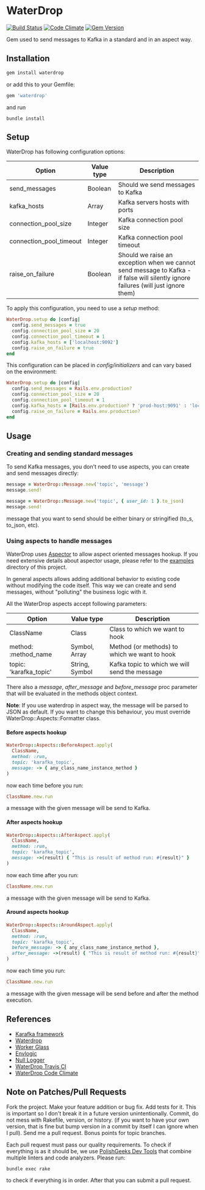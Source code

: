 # WaterDrop

[![Build Status](https://travis-ci.org/karafka/waterdrop.png)](https://travis-ci.org/karafka/waterdrop)
[![Code Climate](https://codeclimate.com/github/karafka/waterdrop/badges/gpa.svg)](https://codeclimate.com/github/karafka/waterdrop)
[![Gem Version](https://badge.fury.io/rb/waterdrop.svg)](http://badge.fury.io/rb/waterdrop)

Gem used to send messages to Kafka in a standard and in an aspect way.

## Installation

```ruby
gem install waterdrop
```

or add this to your Gemfile:

```ruby
gem 'waterdrop'
```

and run

```
bundle install
```

## Setup

WaterDrop has following configuration options:

| Option                  | Value type    | Description                      |
|-------------------------|---------------|----------------------------------|
| send_messages           | Boolean       | Should we send messages to Kafka |
| kafka_hosts             | Array<String> | Kafka servers hosts with ports   |
| connection_pool_size    | Integer       | Kafka connection pool size       |
| connection_pool_timeout | Integer       | Kafka connection pool timeout    |
| raise_on_failure        | Boolean       | Should we raise an exception when we cannot send message to Kafka - if false will silently ignore failures (will just ignore them) |

To apply this configuration, you need to use a *setup* method:

```ruby
WaterDrop.setup do |config|
  config.send_messages = true
  config.connection_pool_size = 20
  config.connection_pool_timeout = 1
  config.kafka_hosts = ['localhost:9092']
  config.raise_on_failure = true
end
```

This configuration can be placed in *config/initializers* and can vary based on the environment:

```ruby
WaterDrop.setup do |config|
  config.send_messages = Rails.env.production?
  config.connection_pool_size = 20
  config.connection_pool_timeout = 1
  config.kafka_hosts = [Rails.env.production? ? 'prod-host:9091' : 'localhost:9092']
  config.raise_on_failure = Rails.env.production?
end
```

## Usage

### Creating and sending standard messages

To send Kafka messages, you don't need to use aspects, you can create and send messages directly:

```ruby
message = WaterDrop::Message.new('topic', 'message')
message.send!

message = WaterDrop::Message.new('topic', { user_id: 1 }.to_json)
message.send!
```

message that you want to send should be either binary or stringified (to_s, to_json, etc).

### Using aspects to handle messages

WaterDrop uses [Aspector](https://github.com/gcao/aspector) to allow aspect oriented messages hookup. If you need extensive details about aspector usage, please refer to the [examples](https://github.com/gcao/aspector/tree/master/examples) directory of this project.

In general aspects allows adding additional behavior to existing code without modifying the code itself. This way we can create and send messages, without "polluting" the business logic with it.

All the WaterDrop aspects accept following parameters:

| Option                  | Value type            | Description                                    |
|-------------------------|-----------------------|------------------------------------------------|
| ClassName               | Class                 | Class to which we want to hook                 |
| method: :method_name    | Symbol, Array<Symbol> | Method (or methods) to which we want to hook   |
| topic: 'karafka_topic'  | String, Symbol        | Kafka topic to which we will send the message  |

There also a *message*, *after_message* and *before_message* proc parameter that will be evaluated in the methods object context.

**Note**: If you use waterdrop in aspect way, the message will be parsed to JSON as default. If you want to change this behaviour, you must override WaterDrop::Aspects::Formatter class.
#### Before aspects hookup

```ruby
WaterDrop::Aspects::BeforeAspect.apply(
  ClassName,
  method: :run,
  topic: 'karafka_topic',
  message: -> { any_class_name_instance_method }
)
```

now each time before you run:

```ruby
ClassName.new.run
```

a message with the given message will be send to Kafka.

#### After aspects hookup

```ruby
WaterDrop::Aspects::AfterAspect.apply(
  ClassName,
  method: :run,
  topic: 'karafka_topic',
  message: ->(result) { "This is result of method run: #{result}" }
)
```

now each time after you run:

```ruby
ClassName.new.run
```

a message with the given message will be send to Kafka.

#### Around aspects hookup

```ruby
WaterDrop::Aspects::AroundAspect.apply(
  ClassName,
  method: :run,
  topic: 'karafka_topic',
  before_message: -> { any_class_name_instance_method },
  after_message: ->(result) { "This is result of method run: #{result}" }
)
```

now each time you run:

```ruby
ClassName.new.run
```

a message with the given message will be send before and after the method execution.

## References

* [Karafka framework](https://github.com/karafka/karafka)
* [Waterdrop](https://github.com/karafka/waterdrop)
* [Worker Glass](https://github.com/karafka/worker-glass)
* [Envlogic](https://github.com/karafka/envlogic)
* [Null Logger](https://github.com/karafka/null-logger)
* [WaterDrop Travis CI](https://travis-ci.org/karafka/waterdrop)
* [WaterDrop Code Climate](https://codeclimate.com/github/karafka/waterdrop)

## Note on Patches/Pull Requests

Fork the project.
Make your feature addition or bug fix.
Add tests for it. This is important so I don't break it in a future version unintentionally.
Commit, do not mess with Rakefile, version, or history. (if you want to have your own version, that is fine but bump version in a commit by itself I can ignore when I pull). Send me a pull request. Bonus points for topic branches.

Each pull request must pass our quality requirements. To check if everything is as it should be, we use [PolishGeeks Dev Tools](https://github.com/polishgeeks/polishgeeks-dev-tools) that combine multiple linters and code analyzers. Please run:

```bash
bundle exec rake
```

to check if everything is in order. After that you can submit a pull request.
